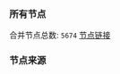 ### 所有节点
合并节点总数: `5674`
[节点链接](https://github.com/rzhy1/33/raw/master/sub/sub_merge_base64.txt)

### 节点来源
